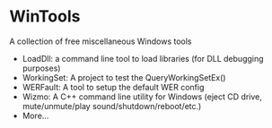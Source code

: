 # WinTools

A collection of free miscellaneous Windows tools

- LoadDll: a command line tool to load libraries (for DLL debugging purposes)
- WorkingSet: A project to test the QueryWorkingSetEx()
- WERFault: A tool to setup the default WER config
- Wizmo: A C++ command line utility for Windows (eject CD drive, mute/unmute/play sound/shutdown/reboot/etc.)
- More...